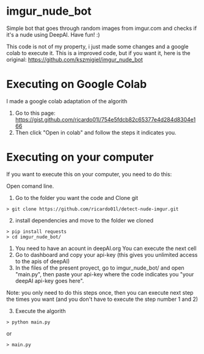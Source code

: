 # imgur_nude_bot

Simple bot that goes through random images from imgur.com and checks if it's a nude using DeepAI.
Have fun! :)

This code is not of my property, i just made some changes and a google colab to execute it. This is a improved code, but if you want it, here is the original: https://github.com/kszmigiel/imgur_nude_bot

# Executing on Google Colab
I made a google colab adaptation of the algorith
1. Go to this page: https://gist.github.com/ricardo01l/754e5fdcb82c65377e4d284d8304e166
2. Then click "Open in colab" and follow the steps it indicates you.

# Executing on your computer
If you want to execute this on your computer, you need to do this:

Open comand line.

1. Go to the folder you want the code and Clone git
```
> git clone https://github.com/ricardo01l/detect-nude-imgur.git
```

2. install dependencies and move to the folder we cloned
```
> pip install requests
> cd imgur_nude_bot/
```


  1. You need to have an acount in deepAI.org You can execute the next cell
  2. Go to dashboard and copy your api-key (this gives you unlimited access to the apis of deepAI)
  3. In the files of the present proyect, go to imgur_nude_bot/ and open "main.py", then paste your api-key where the code indicates you "your deepAI api-key goes here".


Note: you only need to do this steps once, then you can execute next step the times you want (and you don't have to execute the step number 1 and 2)

3. Execute the algorith
```
> python main.py
```
or

```
> main.py
```
